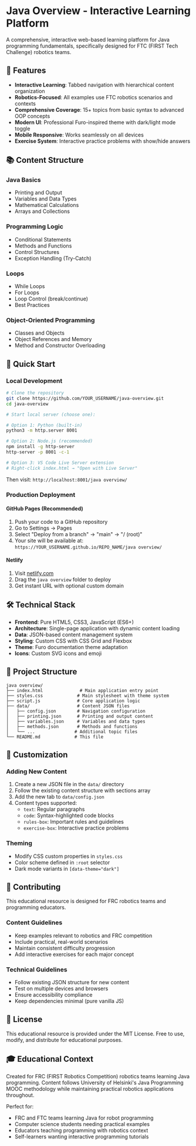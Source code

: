 # Java Overview - Interactive Learning Platform

A comprehensive, interactive web-based learning platform for Java programming fundamentals, specifically designed for FTC (FIRST Tech Challenge) robotics teams.

## 🎯 Features

- **Interactive Learning**: Tabbed navigation with hierarchical content organization
- **Robotics-Focused**: All examples use FTC robotics scenarios and contexts
- **Comprehensive Coverage**: 15+ topics from basic syntax to advanced OOP concepts
- **Modern UI**: Professional Furo-inspired theme with dark/light mode toggle
- **Mobile Responsive**: Works seamlessly on all devices
- **Exercise System**: Interactive practice problems with show/hide answers

## 📚 Content Structure

### Java Basics
- Printing and Output
- Variables and Data Types
- Mathematical Calculations
- Arrays and Collections

### Programming Logic
- Conditional Statements
- Methods and Functions
- Control Structures
- Exception Handling (Try-Catch)

### Loops
- While Loops
- For Loops
- Loop Control (break/continue)
- Best Practices

### Object-Oriented Programming
- Classes and Objects
- Object References and Memory
- Method and Constructor Overloading

## 🚀 Quick Start

### Local Development
```bash
# Clone the repository
git clone https://github.com/YOUR_USERNAME/java-overview.git
cd java-overview

# Start local server (choose one):

# Option 1: Python (built-in)
python3 -m http.server 8001

# Option 2: Node.js (recommended)
npm install -g http-server
http-server -p 8001 -c-1

# Option 3: VS Code Live Server extension
# Right-click index.html → "Open with Live Server"
```

Then visit: `http://localhost:8001/java overview/`

### Production Deployment

#### GitHub Pages (Recommended)
1. Push your code to a GitHub repository
2. Go to Settings → Pages
3. Select "Deploy from a branch" → "main" → "/ (root)"
4. Your site will be available at: `https://YOUR_USERNAME.github.io/REPO_NAME/java overview/`

#### Netlify
1. Visit [netlify.com](https://netlify.com)
2. Drag the `java overview` folder to deploy
3. Get instant URL with optional custom domain

## 🛠 Technical Stack

- **Frontend**: Pure HTML5, CSS3, JavaScript (ES6+)
- **Architecture**: Single-page application with dynamic content loading
- **Data**: JSON-based content management system
- **Styling**: Custom CSS with CSS Grid and Flexbox
- **Theme**: Furo documentation theme adaptation
- **Icons**: Custom SVG icons and emoji

## 📁 Project Structure

```
java overview/
├── index.html              # Main application entry point
├── styles.css             # Main stylesheet with theme system
├── script.js              # Core application logic
├── data/                  # Content JSON files
│   ├── config.json        # Navigation configuration
│   ├── printing.json      # Printing and output content
│   ├── variables.json     # Variables and data types
│   ├── methods.json       # Methods and functions
│   └── ...               # Additional topic files
└── README.md             # This file
```

## 🎨 Customization

### Adding New Content
1. Create a new JSON file in the `data/` directory
2. Follow the existing content structure with sections array
3. Add the new tab to `data/config.json`
4. Content types supported:
   - `text`: Regular paragraphs
   - `code`: Syntax-highlighted code blocks
   - `rules-box`: Important rules and guidelines
   - `exercise-box`: Interactive practice problems

### Theming
- Modify CSS custom properties in `styles.css`
- Color scheme defined in `:root` selector
- Dark mode variants in `[data-theme="dark"]`

## 🤝 Contributing

This educational resource is designed for FRC robotics teams and programming educators.

### Content Guidelines
- Keep examples relevant to robotics and FRC competition
- Include practical, real-world scenarios
- Maintain consistent difficulty progression
- Add interactive exercises for each major concept

### Technical Guidelines
- Follow existing JSON structure for new content
- Test on multiple devices and browsers
- Ensure accessibility compliance
- Keep dependencies minimal (pure vanilla JS)

## 📄 License

This educational resource is provided under the MIT License. Free to use, modify, and distribute for educational purposes.

## 🎓 Educational Context

Created for FRC (FIRST Robotics Competition) robotics teams learning Java programming. Content follows University of Helsinki's Java Programming MOOC methodology while maintaining practical robotics applications throughout.

Perfect for:
- FRC and FTC teams learning Java for robot programming
- Computer science students needing practical examples
- Educators teaching programming with robotics context
- Self-learners wanting interactive programming tutorials
